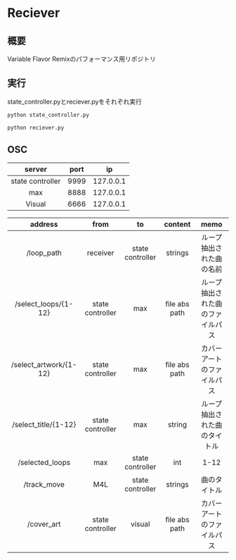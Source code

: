# Reciever 

## 概要
Variable Flavor Remixのパフォーマンス用リポジトリ

## 実行
state_controller.pyとreciever.pyをそれぞれ実行
```python
python state_controller.py
```
```python
python reciever.py
```

## OSC

| server           | port | ip        |
| :--------------: | :--: | :-------: |
| state controller | 9999 | 127.0.0.1 |
| max              | 8888 | 127.0.0.1 |
| Visual           | 6666 | 127.0.0.1 |

| address                | from             | to               | content       | memo                             | 
| :--------------------: | :--------------: | :--------------: | :-----------: | :------------------------------: | 
| /loop_path             | receiver         | state controller | strings       | ループ抽出された曲の名前         | 
| /select_loops/{1-12}   | state controller | max              | file abs path | ループ抽出された曲のファイルパス | 
| /select_artwork/{1-12} | state controller | max              | file abs path | カバーアートのファイルパス | 
| /select_title/{1-12}   | state controller | max              | string        | ループ抽出された曲のタイトル | 
| /selected_loops        | max              | state controller | int           | 1-12  | 
| /track_move            | M4L              | state controller | strings       | 曲のタイトル | 
| /cover_art             | state controller | visual           | file abs path | カバーアートのファイルパス |
